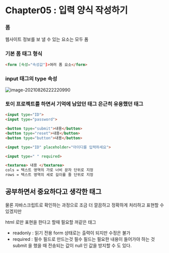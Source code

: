 # Chapter05 : **입력 양식 작성하기**

### **폼**

웹사이트 정보를 보 낼 수 있는 요소는 모두 폼

### **기본 폼 태그 형식**

```HTML
<form [속성="속성값"]>여러 폼 요소</form>
```

### **input 태그의 type 속성**

![image-20210826222220990](https://user-images.githubusercontent.com/81904356/130972949-22be9e9f-0533-4af5-b892-c14c01526762.png)

### **토이 프로젝트를 하면서 기억에 남았던 태그 은근히 유용했던 태그**



```html
<input type="ID">
<input type="password">
```

```html
<button tpye="submit">내용</button>
<button tpye="reset">내용</button>
<button tpye="button">내용</button>
```

```html
<input type="ID" placeholder="아이디를 입력하세요">
```

```html
<input type=" " required>
```

```html
<textarea> 내용 </textarea> 
cols = 텍스트 영역의 가로 너비 문자 단위로 지정
rows = 텍스트 영역의 세로 길이를 줄 단위로 지정
```

## 공부하면서 중요하다고 생각한 태그

물론 자바스크립트로 확인하는 과정으로 조금 더 깔끔하고 정확하게 처리하고 표현할 수 있겠지만

html 로만 표현을 한다고 할때 필요할 꺼같은 태그

- readonly : 읽기 전용 form 상태로는 출력이 되지만 수정은 불가
- required : 필수 필드로 만드는것 필수 필드는 필요한 내용이 들어가야 하는 것 submit 을 했을 때 전송되는 값이 null 인 값을 방지할 수 도 있다.

